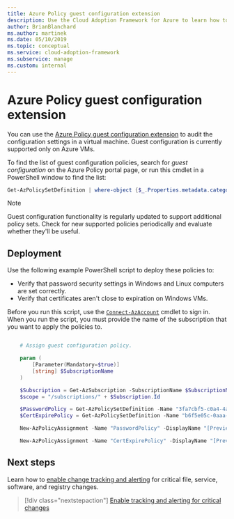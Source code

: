 ```yaml
---
title: Azure Policy guest configuration extension
description: Use the Cloud Adoption Framework for Azure to learn how to use the Azure Policy guest configuration extension to audit the configuration settings in an Azure VM.
author: BrianBlanchard
ms.author: martinek
ms.date: 05/10/2019
ms.topic: conceptual
ms.service: cloud-adoption-framework
ms.subservice: manage
ms.custom: internal
---
```


# Azure Policy guest configuration extension

You can use the [Azure Policy guest configuration extension](/azure/governance/policy/concepts/guest-configuration) to audit the configuration settings in a virtual machine. Guest configuration is currently supported only on Azure VMs.

To find the list of guest configuration policies, search for *guest configuration* on the Azure Policy portal page, or run this cmdlet in a PowerShell window to find the list:

```powershell
Get-AzPolicySetDefinition | where-object {$_.Properties.metadata.category -eq "Guest Configuration"}
```

> [!NOTE]
> Guest configuration functionality is regularly updated to support additional policy sets. Check for new supported policies periodically and evaluate whether they'll be useful.

## Deployment

Use the following example PowerShell script to deploy these policies to:

- Verify that password security settings in Windows and Linux computers are set correctly.
- Verify that certificates aren't close to expiration on Windows VMs.

Before you run this script, use the [`Connect-AzAccount`](/powershell/module/az.accounts/connect-azaccount) cmdlet to sign in. When you run the script, you must provide the name of the subscription that you want to apply the policies to.

```powershell

    # Assign guest configuration policy.

    param (
        [Parameter(Mandatory=$true)]
        [string] $SubscriptionName
    )

    $Subscription = Get-AzSubscription -SubscriptionName $SubscriptionName
    $scope = "/subscriptions/" + $Subscription.Id

    $PasswordPolicy = Get-AzPolicySetDefinition -Name "3fa7cbf5-c0a4-4a59-85a5-cca4d996d5a6"
    $CertExpirePolicy = Get-AzPolicySetDefinition -Name "b6f5e05c-0aaa-4337-8dd4-357c399d12ae"

    New-AzPolicyAssignment -Name "PasswordPolicy" -DisplayName "[Preview]: Audit that password security settings are set correctly inside Linux and Windows machines" -Scope $scope -PolicySetDefinition $PasswordPolicy -AssignIdentity -Location eastus

    New-AzPolicyAssignment -Name "CertExpirePolicy" -DisplayName "[Preview]: Audit that certificates are not expiring on Windows VMs" -Scope $scope -PolicySetDefinition $CertExpirePolicy -AssignIdentity -Location eastus

```

## Next steps

Learn how to [enable change tracking and alerting](./enable-tracking-alerting.md) for critical file, service, software, and registry changes.

> [!div class="nextstepaction"]
> [Enable tracking and alerting for critical changes](./enable-tracking-alerting.md)

